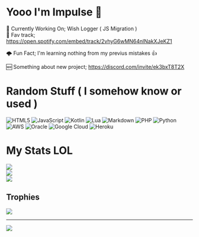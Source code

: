 # Yooo I'm Impulse 👋

🔭 Currently Working On; Wish Logger ( JS Migration ) <br>
🎵 Fav track; https://open.spotify.com/embed/track/2vhyG6wMN64nlNakXJeKZ1

🌩️ Fun Fact; I'm learning nothing from my previus mistakes 👍 <br>

🆕 Something about new project; https://discord.com/invite/ek3bxT8T2X

# Random Stuff ( I somehow know or used )
![HTML5](https://img.shields.io/badge/html5-%23E34F26.svg?style=flat-square&logo=html5&logoColor=white) ![JavaScript](https://img.shields.io/badge/javascript-%23323330.svg?style=flat-square&logo=javascript&logoColor=%23F7DF1E) ![Kotlin](https://img.shields.io/badge/kotlin-%237F52FF.svg?style=flat-square&logo=kotlin&logoColor=white) ![Lua](https://img.shields.io/badge/lua-%232C2D72.svg?style=flat-square&logo=lua&logoColor=white) ![Markdown](https://img.shields.io/badge/markdown-%23000000.svg?style=flat-square&logo=markdown&logoColor=white) ![PHP](https://img.shields.io/badge/php-%23777BB4.svg?style=flat-square&logo=php&logoColor=white) ![Python](https://img.shields.io/badge/python-3670A0?style=flat-square&logo=python&logoColor=ffdd54) ![AWS](https://img.shields.io/badge/AWS-%23FF9900.svg?style=flat-square&logo=amazon-aws&logoColor=white) ![Oracle](https://img.shields.io/badge/Oracle-F80000?style=flat-square&logo=oracle&logoColor=white) ![Google Cloud](https://img.shields.io/badge/GoogleCloud-%234285F4.svg?style=flat-square&logo=google-cloud&logoColor=white) ![Heroku](https://img.shields.io/badge/heroku-%23430098.svg?style=flat-square&logo=heroku&logoColor=white)
# My Stats LOL
![](https://github-readme-stats.vercel.app/api?username=ImpulseDevMomentum&theme=tokyonight&hide_border=false&include_all_commits=true&count_private=true&show_icons=true)<br/>
![](https://github-readme-streak-stats.herokuapp.com/?user=ImpulseDevMomentum&theme=tokyonight&hide_border=false)<br/>
![](https://github-readme-stats.vercel.app/api/top-langs/?username=ImpulseDevMomentum&theme=tokyonight&hide_border=false&include_all_commits=true&count_private=true&layout=compact)
## Trophies
![](https://github-profile-trophy.vercel.app/?username=ImpulseDevMomentum&theme=tokyonight&no-frame=false&no-bg=false&margin-w=4)

---
[![](https://visitcount.itsvg.in/api?id=ImpulseDevMomentum&icon=0&color=1)](https://visitcount.itsvg.in)
